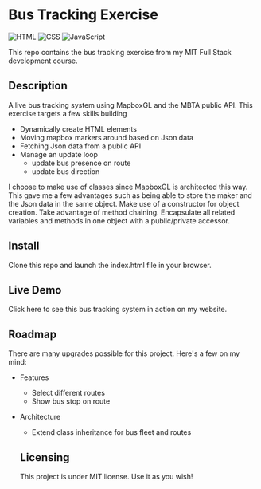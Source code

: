 # Bus Tracking Exercise

![HTML](https://img.shields.io/badge/html-%23E34F26.svg?style=for-the-badge&logo=html5&logoColor=white) ![CSS](https://img.shields.io/badge/css-%231572B6.svg?style=for-the-badge&logo=css3&logoColor=white) ![JavaScript](https://img.shields.io/badge/javascript-%23323330.svg?style=for-the-badge&logo=javascript&logoColor=%23F7DF1E)
  
  This repo contains the bus tracking exercise from my MIT Full Stack development course.
  
  ## Description
 A live bus tracking system using MapboxGL and the MBTA public API.  This exercise targets a few skills building
  - Dynamically create HTML elements
  - Moving mapbox markers around based on Json data
  - Fetching Json data from a public API
  - Manage an update loop
	- update bus presence on route
	- update bus direction
  
I choose to make use of classes since MapboxGL is architected this way.  This gave me a few advantages such as being able to store the maker and the Json data in the same object. Make use of a constructor for object creation. Take advantage of method chaining.  Encapsulate all related variables and methods in one object with a public/private accessor.

  ## Install
  Clone this repo and launch the index.html file in your browser.
  
  ## Live Demo
  Click here to see this bus tracking system in action on my website. 
  
  ## Roadmap
  There are many upgrades possible for this project. Here's a few on my mind:
  
- Features
	- Select different routes
	- Show bus stop on route
- Architecture
	- Extend class inheritance for bus fleet and routes 
   
  ## Licensing
  This project is under MIT license. Use it as you wish!
